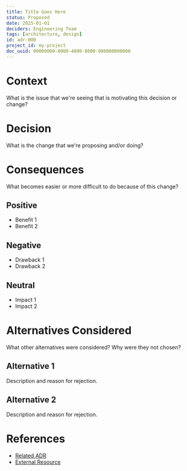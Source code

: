 ```yaml
---
title: Title Goes Here
status: Proposed
date: 2025-01-01
deciders: Engineering Team
tags: [architecture, design]
id: adr-000
project_id: my-project
doc_uuid: 00000000-0000-4000-8000-000000000000
---
```


# Context

What is the issue that we're seeing that is motivating this decision or change?

# Decision

What is the change that we're proposing and/or doing?

# Consequences

What becomes easier or more difficult to do because of this change?

## Positive

- Benefit 1
- Benefit 2

## Negative

- Drawback 1
- Drawback 2

## Neutral

- Impact 1
- Impact 2

# Alternatives Considered

What other alternatives were considered? Why were they not chosen?

## Alternative 1

Description and reason for rejection.

## Alternative 2

Description and reason for rejection.

# References

- [Related ADR](./adr-001-example.md)
- [External Resource](https://example.com)
